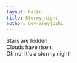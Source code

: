```yaml
---
layout: haiku
title: Stormy_night
author: dev-ameyjoshi
---
```


Stars are hidden<br>
Clouds have risen,<br>
Oh no! It's a stormy night!<br>